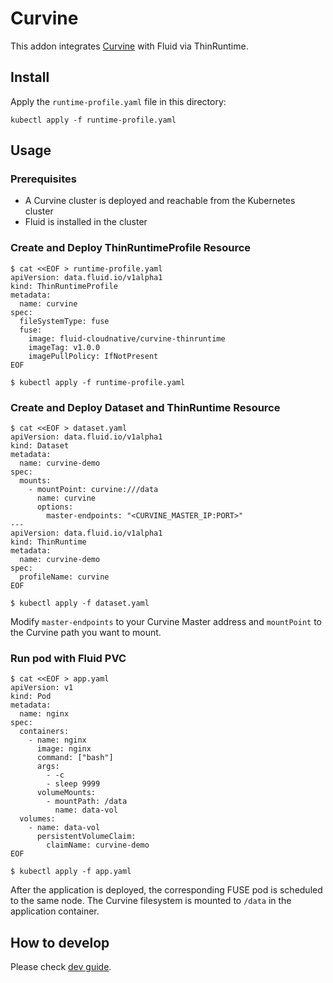 # Curvine

This addon integrates [Curvine](https://github.com/CurvineIO/curvine) with Fluid via ThinRuntime.

## Install

Apply the `runtime-profile.yaml` file in this directory:

```shell
kubectl apply -f runtime-profile.yaml
```

## Usage

### Prerequisites
- A Curvine cluster is deployed and reachable from the Kubernetes cluster
- Fluid is installed in the cluster

### Create and Deploy ThinRuntimeProfile Resource

```shell
$ cat <<EOF > runtime-profile.yaml
apiVersion: data.fluid.io/v1alpha1
kind: ThinRuntimeProfile
metadata:
  name: curvine
spec:
  fileSystemType: fuse
  fuse:
    image: fluid-cloudnative/curvine-thinruntime
    imageTag: v1.0.0
    imagePullPolicy: IfNotPresent
EOF

$ kubectl apply -f runtime-profile.yaml
```

### Create and Deploy Dataset and ThinRuntime Resource

```shell
$ cat <<EOF > dataset.yaml
apiVersion: data.fluid.io/v1alpha1
kind: Dataset
metadata:
  name: curvine-demo
spec:
  mounts:
    - mountPoint: curvine:///data
      name: curvine
      options:
        master-endpoints: "<CURVINE_MASTER_IP:PORT>"
---
apiVersion: data.fluid.io/v1alpha1
kind: ThinRuntime
metadata:
  name: curvine-demo
spec:
  profileName: curvine
EOF

$ kubectl apply -f dataset.yaml
```
Modify `master-endpoints` to your Curvine Master address and `mountPoint` to the Curvine path you want to mount.

### Run pod with Fluid PVC

```shell
$ cat <<EOF > app.yaml
apiVersion: v1
kind: Pod
metadata:
  name: nginx
spec:
  containers:
    - name: nginx
      image: nginx
      command: ["bash"]
      args:
        - -c
        - sleep 9999
      volumeMounts:
        - mountPath: /data
          name: data-vol
  volumes:
    - name: data-vol
      persistentVolumeClaim:
        claimName: curvine-demo
EOF

$ kubectl apply -f app.yaml
```

After the application is deployed, the corresponding FUSE pod is scheduled to the same node. The Curvine filesystem is mounted to `/data` in the application container.

## How to develop

Please check [dev guide](./dev-guide/curvine.md).


